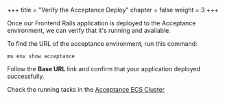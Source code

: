 +++
title = "Verify the Acceptance Deploy"
chapter = false
weight = 3
+++

Once our Frontend Rails application is deployed to the Acceptance
environment, we can verify that it's running and available.

To find the URL of the acceptance environment, run this command:

```
mu env show acceptance
```

Follow the **Base URL** link and confirm that your application
deployed successfully.

Check the running tasks in the [Acceptance ECS Cluster](https://console.aws.amazon.com/ecs/home?region=us-east-1#/clusters)
